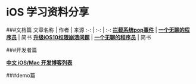 # iOS 学习资料分享

###文档篇
文章名称 | 作者 | 来源
:-: | :-: | :-:
[**拦截系统pop事件**](http://www.jianshu.com/p/84bf5baa8b79) | [**一个无聊的程序员**](http://www.jianshu.com/users/27098a7740bc/latest_articles) | 简书
[**升级iOS10权限崩溃问题**](http://www.jianshu.com/p/d5e00421b478) | [**一个无聊的程序员**](http://www.jianshu.com/users/27098a7740bc/latest_articles) | 简书

###开发者篇

[**中文 iOS/Mac 开发博客列表**](https://github.com/tangqiaoboy/iOSBlogCN)

###demo篇

